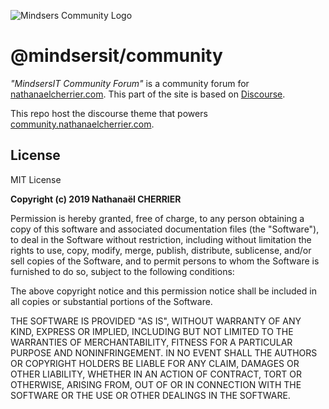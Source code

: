 ![Mindsers Community Logo](https://repository-images.githubusercontent.com/187101403/a1c08f00-8e2b-11e9-995d-55b931b5d7d8)

# @mindsersit/community

*"MindsersIT Community Forum"* is a community forum for [nathanaelcherrier.com](https://nathanaelcherrier.com). 
This part of the site is based on [Discourse](https://discourse.com).

This repo host the discourse theme that powers [community.nathanaelcherrier.com](https://community.nathanaelcherrier.com).

## License

MIT License

**Copyright (c) 2019 Nathanaël CHERRIER**

Permission is hereby granted, free of charge, to any person obtaining a copy
of this software and associated documentation files (the "Software"), to deal
in the Software without restriction, including without limitation the rights
to use, copy, modify, merge, publish, distribute, sublicense, and/or sell
copies of the Software, and to permit persons to whom the Software is
furnished to do so, subject to the following conditions:

The above copyright notice and this permission notice shall be included in all
copies or substantial portions of the Software.

THE SOFTWARE IS PROVIDED "AS IS", WITHOUT WARRANTY OF ANY KIND, EXPRESS OR
IMPLIED, INCLUDING BUT NOT LIMITED TO THE WARRANTIES OF MERCHANTABILITY,
FITNESS FOR A PARTICULAR PURPOSE AND NONINFRINGEMENT. IN NO EVENT SHALL THE
AUTHORS OR COPYRIGHT HOLDERS BE LIABLE FOR ANY CLAIM, DAMAGES OR OTHER
LIABILITY, WHETHER IN AN ACTION OF CONTRACT, TORT OR OTHERWISE, ARISING FROM,
OUT OF OR IN CONNECTION WITH THE SOFTWARE OR THE USE OR OTHER DEALINGS IN THE
SOFTWARE.
